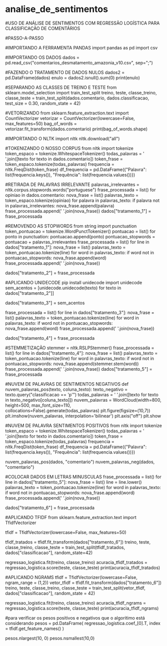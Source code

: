 # analise_de_sentimentos
#USO DE ANÁLISE DE SENTIMENTOS COM REGRESSÃO LOGÍSTICA PARA CLASSIFICAÇÃO DE COMENTÁRIOS

#PASSO-A-PASSO

#IMPORTANDO A FERRAMENTA PANDAS
import pandas as pd
import csv

#IMPORTANDO OS DADOS 
dados = pd.read_csv("comentarios_desmatamento_amazonia_v10.csv", sep=";")

#FAZENDO O TRATAMENTO DE DADOS NULOS
dados2 = pd.DataFrame(dados)
enulo = dados2.isnull().sum(0)
print(enulo)

#SEPARANDO AS CLASSES DE TREINO E TESTE
from sklearn.model_selection import train_test_split
treino, teste, classe_treino, classe_teste = train_test_split(dados.comentario, dados.classificacao, test_size = 0.30, random_state = 42)

#VETORIZANDO
from sklearn.feature_extraction.text import CountVectorizer
vetorizar = CountVectorizer(lowercase=False, max_features=50)
bag_of_words = vetorizar.fit_transform(dados.comentario)
print(bag_of_words.shape)

#IMPORTANDO O NLTK
import nltk
nltk.download("all")

#TOKENIZANDO O NOSSO CORPUS
from nltk import tokenize
token_espaco = tokenize.WhitespaceTokenizer()
todas_palavras = ' '.join([texto for texto in dados.comentario])
token_frase = token_espaco.tokenize(todas_palavras)
frequencia = nltk.FreqDist(token_frase)
df_frequencia = pd.DataFrame({"Palavra": list(frequencia.keys()), "Frequência": list(frequencia.values())})

#RETIRADA DE PALAVRAS IRRELEVANTE
palavras_irrelevantes = nltk.corpus.stopwords.words("portuguese")
frase_processada = list()
for opiniao in dados.comentario:
  nova_frase = list()
  palavras_texto = token_espaco.tokenize(opiniao)
  for palavra in palavras_texto:
    if palavra not in palavras_irrelevantes:
      nova_frase.append(palavra)
  frase_processada.append(' '.join(nova_frase))
dados["tratamento_1"] = frase_processada 

#REMOVENDO AS STOPWORDS
from string import punctuation
token_pontuacao = tokenize.WordPunctTokenizer()
pontuacao = list()
for ponto in punctuation:
    pontuacao.append(ponto)
pontuacao_stopwords = pontuacao + palavras_irrelevantes
frase_processada = list()
for line in dados["tratamento_1"]:
    nova_frase = list()
    palavras_texto = token_pontuacao.tokenize(line)
    for word in palavras_texto:
        if word not in pontuacao_stopwords:
            nova_frase.append(word)
    frase_processada.append(' '.join(nova_frase))

dados["tratamento_2"] = frase_processada 


#APLICANDO UNIDECODE
pip install unidecode
import unidecode
sem_acentos = [unidecode.unidecode(texto) for texto in dados["tratamento_2"]]

dados["tratamento_3"] = sem_acentos

frase_processada = list()
for line in dados["tratamento_3"]:
    nova_frase = list()
    palavras_texto = token_pontuacao.tokenize(line)
    for word in palavras_texto:
        if word not in pontuacao_stopwords:
            nova_frase.append(word)
    frase_processada.append(' '.join(nova_frase))

dados["tratamento_4"] = frase_processada  

#STEMMETIZAÇÃO
stemmer = nltk.RSLPStemmer()
frase_processada = list()
for line in dados["tratamento_4"]:
    nova_frase = list()
    palavras_texto = token_pontuacao.tokenize(line)
    for word in palavras_texto:
        if word not in pontuacao_stopwords:
            nova_frase.append(stemmer.stem(word))
    frase_processada.append(' '.join(nova_frase))
dados["tratamento_5"] = frase_processada  

#NUVEM DE PALAVRAS DE SENTIMENTOS NEGATIVOS
def nuvem_palavras_pos(texto, coluna_texto):
  texto_negativo = texto.query("classificacao == 'p'")
  todas_palavras = ' '.join([texto for texto in texto_negativo[coluna_texto]])
  nuvem_palavras = WordCloud(width=800, height=500, max_font_size=110, collocations=False).generate(todas_palavras)
  plt.figure(figsize=(10,7))
  plt.imshow(nuvem_palavras, interpolation='bilinear')
  plt.axis("off")
  plt.show
  
#NUVEM DE PALAVRA SENTIMENTOS POSITIVOS
from nltk import tokenize
token_espaco = tokenize.WhitespaceTokenizer()
todas_palavras = ' '.join([texto for texto in dados.comentario])
token_frase = token_espaco.tokenize(todas_palavras)
frequencia = nltk.FreqDist(token_frase)
df_frequencia = pd.DataFrame({"Palavra": list(frequencia.keys()), "Frequência": list(frequencia.values())})


nuvem_palavras_pos(dados, "comentario")
nuvem_palavras_neg(dados, "comentario")

#COLOCAR DADOS EM LETRAS MINUSCULAS
frase_processada = list()
for line in dados["tratamento_5"]:
    nova_frase = list()
    line = line.lower()
    palavras_texto = token_pontuacao.tokenize(line)
    for word in palavras_texto:
        if word not in pontuacao_stopwords:
            nova_frase.append(word)
    frase_processada.append(' '.join(nova_frase))

dados["tratamento_6"] = frase_processada 

#APLICANDO TFIDF
from sklearn.feature_extraction.text import TfidfVectorizer

tfidf = TfidfVectorizer(lowercase=False, max_features=50)

tfidf_tratados = tfidf.fit_transform(dados["tratamento_6"])
treino, teste, classe_treino, classe_teste = train_test_split(tfidf_tratados, dados["classificacao"], random_state=42)

regressao_logistica.fit(treino, classe_treino)
acuracia_tfidf_tratados = regressao_logistica.score(teste, classe_teste)
print(acuracia_tfidf_tratados)

#APLICANDO NGRAMS
tfidf = TfidfVectorizer(lowercase=False, ngram_range = (1,2))
vetor_tfidf = tfidf.fit_transform(dados["tratamento_6"])
treino, teste, classe_treino, classe_teste = train_test_split(vetor_tfidf, dados["classificacao"], random_state = 42)

regressao_logistica.fit(treino, classe_treino)
acuracia_tfidf_ngrams = regressao_logistica.score(teste, classe_teste)
print(acuracia_tfidf_ngrams)

#para verificar os pesos positivos e negativos que o algoritimo está considerando
pesos = pd.DataFrame(
    regressao_logistica.coef_[0].T,
    index = tfidf.get_feature_names()
)

pesos.nlargest(10, 0)
pesos.nsmallest(10,0)
